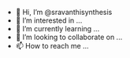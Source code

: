 - 👋 Hi, I’m @sravanthisynthesis
- 👀 I’m interested in ...
- 🌱 I’m currently learning ...
- 💞️ I’m looking to collaborate on ...
- 📫 How to reach me ...

<!---
sravanthisynthesis/sravanthisynthesis is a ✨ special ✨ repository because its `README.md` (this file) appears on your GitHub profile.
You can click the Preview link to take a look at your changes.
--->
